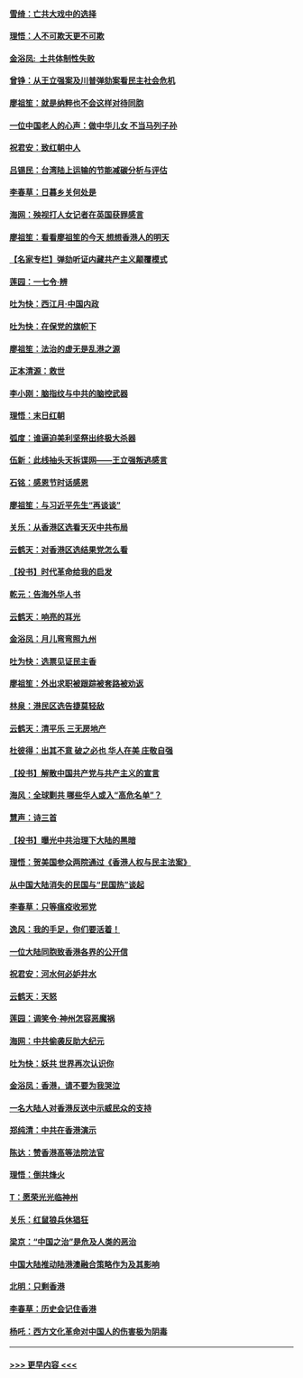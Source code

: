 #### [雪绮：亡共大戏中的选择](../pages/nsc993/n11699922.md?t=12050522) 
#### [理悟：人不可欺天更不可欺](../pages/nsc993/n11699657.md?t=12050522) 
#### [金浴凤:  土共体制性失败](../pages/nsc993/n11699361.md?t=12050522) 
#### [曾铮：从王立强案及川普弹劾案看民主社会危机](../pages/nsc993/n11699318.md?t=12050522) 
#### [廖祖笙：就是纳粹也不会这样对待同胞](../pages/nsc993/n11697658.md?t=12050522) 
#### [一位中国老人的心声：做中华儿女 不当马列子孙](../pages/nsc993/n11697525.md?t=12050522) 
#### [祝君安：致红朝中人](../pages/nsc993/n11697518.md?t=12050522) 
#### [吕锡民：台湾陆上运输的节能减碳分析与评估](../pages/nsc993/n11694983.md?t=12050522) 
#### [李春草：日暮乡关何处是](../pages/nsc993/n11694805.md?t=12050522) 
#### [海网：殃视打人女记者在英国获罪感言](../pages/nsc993/n11693832.md?t=12050522) 
#### [廖祖笙：看看廖祖笙的今天 想想香港人的明天](../pages/nsc993/n11693707.md?t=12050522) 
#### [【名家专栏】弹劾听证内藏共产主义颠覆模式](../pages/nsc993/n11693563.md?t=12050522) 
#### [莲园：一七令‧辨](../pages/nsc993/n11692558.md?t=12050522) 
#### [吐为快：西江月·中国内政](../pages/nsc993/n11692071.md?t=12050522) 
#### [吐为快：在保党的旗帜下](../pages/nsc993/n11691188.md?t=12050522) 
#### [廖祖笙：法治的虚无是乱港之源](../pages/nsc993/n11690605.md?t=12050522) 
#### [正本清源：救世](../pages/nsc993/n11689134.md?t=12050522) 
#### [李小刚：脑指纹与中共的脑控武器](../pages/nsc993/n11688900.md?t=12050522) 
#### [理悟：末日红朝](../pages/nsc993/n11688829.md?t=12050522) 
#### [弧度：谁逼迫美利坚祭出终极大杀器](../pages/nsc993/n11688735.md?t=12050522) 
#### [伍新：此线抽头天拆谍网——王立强叛逃感言](../pages/nsc993/n11687981.md?t=12050522) 
#### [石铭：感恩节时话感恩](../pages/nsc993/n11687568.md?t=12050522) 
#### [廖祖笙：与习近平先生“再谈谈”](../pages/nsc993/n11687005.md?t=12050522) 
#### [关乐：从香港区选看天灭中共布局](../pages/nsc993/n11686647.md?t=12050522) 
#### [云鹤天：对香港区选结果党怎么看](../pages/nsc993/n11686216.md?t=12050522) 
#### [【投书】时代革命给我的启发](../pages/nsc993/n11684287.md?t=12050522) 
#### [乾元：告海外华人书](../pages/nsc993/n11684044.md?t=12050522) 
#### [云鹤天：响亮的耳光](../pages/nsc993/n11684254.md?t=12050522) 
#### [金浴凤：月儿弯弯照九州](../pages/nsc993/n11684231.md?t=12050522) 
#### [吐为快：选票见证民主香](../pages/nsc993/n11684206.md?t=12050522) 
#### [廖祖笙：外出求职被跟踪被套路被劝返](../pages/nsc993/n11683874.md?t=12050522) 
#### [林泉：港民区选告捷莫轻敌](../pages/nsc993/n11683930.md?t=12050522) 
#### [云鹤天：清平乐 三无房地产](../pages/nsc993/n11681521.md?t=12050522) 
#### [杜彼得：出其不意 破之必也 华人在美 庄敬自强](../pages/nsc993/n11679554.md?t=12050522) 
#### [【投书】解散中国共产党与共产主义的宣言](../pages/nsc993/n11679177.md?t=12050522) 
#### [海风：全球剿共 哪些华人或入“高危名单”？](../pages/nsc993/n11678617.md?t=12050522) 
#### [慧声：诗三首](../pages/nsc993/n11678848.md?t=12050522) 
#### [【投书】曝光中共治理下大陆的黑暗](../pages/nsc993/n11678674.md?t=12050522) 
#### [理悟：贺美国参众两院通过《香港人权与民主法案》](../pages/nsc993/n11678104.md?t=12050522) 
#### [从中国大陆消失的民国与“民国热”谈起](../pages/nsc993/n11678075.md?t=12050522) 
#### [李春草：只等瘟疫收邪党](../pages/nsc993/n11677308.md?t=12050522) 
#### [逸风：我的手足，你们要活着！](../pages/nsc993/n11676352.md?t=12050522) 
#### [一位大陆同胞致香港各界的公开信](../pages/nsc993/n11675761.md?t=12050522) 
#### [祝君安：河水何必妒井水](../pages/nsc993/n11675746.md?t=12050522) 
#### [云鹤天：天怒](../pages/nsc993/n11675718.md?t=12050522) 
#### [莲园：调笑令‧神州怎容恶魔祸](../pages/nsc993/n11675648.md?t=12050522) 
#### [海网：中共偷袭反助大纪元](../pages/nsc993/n11673515.md?t=12050522) 
#### [吐为快：妖共 世界再次认识你](../pages/nsc993/n11673506.md?t=12050522) 
#### [金浴凤：香港，请不要为我哭泣](../pages/nsc993/n11673248.md?t=12050522) 
#### [一名大陆人对香港反送中示威民众的支持](../pages/nsc993/n11672615.md?t=12050522) 
#### [郑纯清：中共在香港演示](../pages/nsc993/n11670539.md?t=12050522) 
#### [陈达：赞香港高等法院法官](../pages/nsc993/n11669542.md?t=12050522) 
#### [理悟：倒共烽火](../pages/nsc993/n11668844.md?t=12050522) 
#### [T：愿荣光光临神州](../pages/nsc993/n11668421.md?t=12050522) 
#### [关乐：红鼠狼兵休猖狂](../pages/nsc993/n11668378.md?t=12050522) 
#### [梁京：“中国之治”是危及人类的恶治](../pages/nsc993/n11668328.md?t=12050522) 
#### [中国大陆推动陆港澳融合策略作为及其影响](../pages/nsc993/n11668157.md?t=12050522) 
#### [北明：只剩香港](../pages/nsc993/n11668002.md?t=12050522) 
#### [李春草：历史会记住香港](../pages/nsc993/n11667927.md?t=12050522) 
#### [杨吒：西方文化革命对中国人的伤害极为阴毒](../pages/nsc993/n11664521.md?t=12050522) 

----
#### [ >>> 更早内容 <<< ](../indexes/nsc993-earlier.md)
